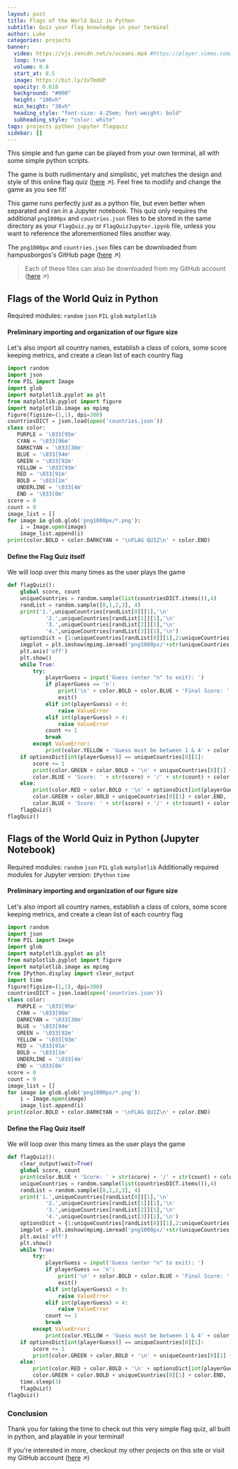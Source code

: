 ```yaml
---
layout: post
title: Flags of the World Quiz in Python
subtitle: Quiz your flag knowledge in your terminal
author: Luke
categories: projects
banner:
  video: https://vjs.zencdn.net/v/oceans.mp4 #https://player.vimeo.com/video/537042948?title=0&portrait=0&byline=0&autoplay=1&muted=true
  loop: true
  volume: 0.8
  start_at: 8.5
  image: https://bit.ly/3xTmdUP
  opacity: 0.618
  background: "#000"
  height: "100vh"
  min_height: "38vh"
  heading_style: "font-size: 4.25em; font-weight: bold"
  subheading_style: "color: white"
tags: projects python jupyter flagquiz
sidebar: []
---
```


This simple and fun game can be played from your own terminal, all with some simple python scripts.

The game is both rudimentary and simplistic, yet matches the design and style of this online flag quiz ([here][original-quiz] ↗). Feel free to modiify and change the game as you see fit!

This game runs perfectly just as a python file, but even better when separated and ran in a Jupyter notebook. This quiz only requires the additional `png1000px` and `countries.json` files to be stored in the same directory as your `FlagQuiz.py` or `FlagQuizJupyter.ipynb` file, unless you want to reference the aforementioned files another way.

The `png1000px` and `countries.json` files can be downloaded from hampusborgos's GitHub page ([here][countries-source] ↗) 

> Each of these files can also be downloaded from my GitHub account ([here][github-flagquiz] ↗)

## Flags of the World Quiz in Python

Required modules: `random` `json` `PIL` `glob` `matplotlib`

#### Preliminary importing and organization of our figure size

Let's also import all country names, establish a class of colors, some score keeping metrics, and create a clean list of each country flag

```python
import random 
import json
from PIL import Image
import glob
import matplotlib.pyplot as plt
from matplotlib.pyplot import figure
import matplotlib.image as mpimg
figure(figsize=(1,1), dpi=300)
countriesDICT = json.load(open('countries.json'))
class color:
   PURPLE = '\033[95m'
   CYAN = '\033[96m'
   DARKCYAN = '\033[36m'
   BLUE = '\033[94m'
   GREEN = '\033[92m'
   YELLOW = '\033[93m'
   RED = '\033[91m'
   BOLD = '\033[1m'
   UNDERLINE = '\033[4m'
   END = '\033[0m'
score = 0
count = 0 
image_list = [] 
for image in glob.glob('png1000px/*.png'):
    i = Image.open(image)
    image_list.append(i) 
print(color.BOLD + color.DARKCYAN + '\nFLAG QUIZ\n' + color.END)
```

#### Define the Flag Quiz itself

We will loop over this many times as the user plays the game
```python
def flagQuiz():
    global score, count
    uniqueCountries = random.sample(list(countriesDICT.items()),4)
    randList = random.sample([0,1,2,3], 4)
    print('1.',uniqueCountries[randList[0]][1],'\n'
            '2.',uniqueCountries[randList[1]][1],'\n'
            '3.',uniqueCountries[randList[2]][1],'\n'
            '4.',uniqueCountries[randList[3]][1],'\n')
    optionsDict = {1:uniqueCountries[randList[0]][1],2:uniqueCountries[randList[1]][1],3:uniqueCountries[randList[2]][1],4:uniqueCountries[randList[3]][1]}
    imgplot = plt.imshow(mpimg.imread('png1000px/'+str(uniqueCountries[0][0].lower())+'.png'))    
    plt.axis('off')
    plt.show()
    while True:
        try:
            playerGuess = input('Guess (enter "n" to exit): ')
            if playerGuess == 'n':
                print('\n' + color.BOLD + color.BLUE + 'Final Score: ' + str(score) + '/' + str(count) + color.END)
                exit()
            elif int(playerGuess) < 0:
                raise ValueError
            elif int(playerGuess) > 4:
                raise ValueError
            count += 1
            break
        except ValueError:
            print(color.YELLOW + 'Guess must be between 1 & 4' + color.END)
    if optionsDict[int(playerGuess)] == uniqueCountries[0][1]:
        score += 1     
        print(color.GREEN + color.BOLD + '\n' + uniqueCountries[0][1] + color.END, '\n' + 
        color.BLUE + 'Score: ' + str(score) + '/' + str(count) + color.END)
    else:
        print(color.RED + color.BOLD + '\n' + optionsDict[int(playerGuess)] + color.END, '\n' +
        color.GREEN + color.BOLD + uniqueCountries[0][1] + color.END, '\n' + 
        color.BLUE + 'Score: ' + str(score) + '/' + str(count) + color.END)
    flagQuiz()        
flagQuiz()
```

## Flags of the World Quiz in Python (Jupyter Notebook)

Required modules: `random` `json` `PIL` `glob` `matplotlib`
Additionally required modules for Jupyter version: `IPython` `time`

#### Preliminary importing and organization of our figure size

Let's also import all country names, establish a class of colors, some score keeping metrics, and create a clean list of each country flag

```python
import random 
import json
from PIL import Image
import glob
import matplotlib.pyplot as plt
from matplotlib.pyplot import figure
import matplotlib.image as mpimg
from IPython.display import clear_output
import time
figure(figsize=(1,1), dpi=300)
countriesDICT = json.load(open('countries.json'))
class color:
   PURPLE = '\033[95m'
   CYAN = '\033[96m'
   DARKCYAN = '\033[36m'
   BLUE = '\033[94m'
   GREEN = '\033[92m'
   YELLOW = '\033[93m'
   RED = '\033[91m'
   BOLD = '\033[1m'
   UNDERLINE = '\033[4m'
   END = '\033[0m'
score = 0
count = 0 
image_list = [] 
for image in glob.glob('png1000px/*.png'):
    i = Image.open(image)
    image_list.append(i) 
print(color.BOLD + color.DARKCYAN + '\nFLAG QUIZ\n' + color.END)
```

#### Define the Flag Quiz itself

We will loop over this many times as the user plays the game

```python
def flagQuiz():
    clear_output(wait=True)
    global score, count
    print(color.BLUE + 'Score: ' + str(score) + '/' + str(count) + color.END)
    uniqueCountries = random.sample(list(countriesDICT.items()),4)
    randList = random.sample([0,1,2,3], 4)
    print('1.',uniqueCountries[randList[0]][1],'\n'
            '2.',uniqueCountries[randList[1]][1],'\n'
            '3.',uniqueCountries[randList[2]][1],'\n'
            '4.',uniqueCountries[randList[3]][1],'\n')
    optionsDict = {1:uniqueCountries[randList[0]][1],2:uniqueCountries[randList[1]][1],3:uniqueCountries[randList[2]][1],4:uniqueCountries[randList[3]][1]}
    imgplot = plt.imshow(mpimg.imread('png1000px/'+str(uniqueCountries[0][0].lower())+'.png'))    
    plt.axis('off')
    plt.show()
    while True:
        try:
            playerGuess = input('Guess (enter "n" to exit): ')
            if playerGuess == 'n':
                print('\n' + color.BOLD + color.BLUE + 'Final Score: ' + str(score) + '/' + str(count) + color.END)
                exit()
            elif int(playerGuess) < 0:
                raise ValueError
            elif int(playerGuess) > 4:
                raise ValueError
            count += 1
            break
        except ValueError:
            print(color.YELLOW + 'Guess must be between 1 & 4' + color.END)
    if optionsDict[int(playerGuess)] == uniqueCountries[0][1]:
        score += 1     
        print(color.GREEN + color.BOLD + '\n' + uniqueCountries[0][1] + color.END)
    else:
        print(color.RED + color.BOLD + '\n' + optionsDict[int(playerGuess)] + color.END, '\n' +
        color.GREEN + color.BOLD + uniqueCountries[0][1] + color.END, '\n')
    time.sleep(3)
    flagQuiz()        
flagQuiz()
```

### Conclusion

Thank you for taking the time to check out this very simple flag quiz, all built in python, and playable in your terminal!

If you're interested in more, checkout my other projects on this site or visit my GitHub account ([here][github-account] ↗)

[countries-source]: https://github.com/hampusborgos/country-flags
[original-quiz]: https://world-geography-games.com/en/flags_world.html
[github-flagquiz]: https://github.com/LukeNelsn/pyflagquiz
[github-account]: https://github.com/LukeNelsn/